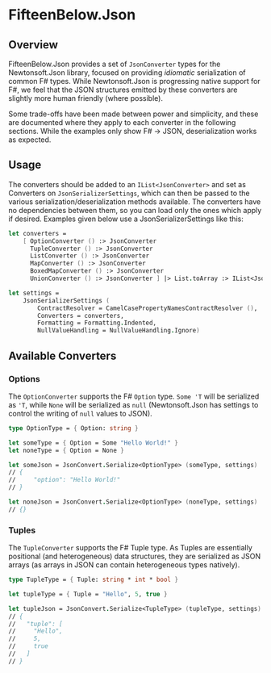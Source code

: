 # FifteenBelow.Json

## Overview

FifteenBelow.Json provides a set of `JsonConverter` types for the Newtonsoft.Json library, focused on providing _idiomatic_ serialization of common F# types. While Newtonsoft.Json is progressing native support for F#, we feel that the JSON structures emitted by these converters are slightly more human friendly (where possible).

Some trade-offs have been made between power and simplicity, and these are documented where they apply to each converter in the following sections. While the examples only show F# -> JSON, deserialization works as expected.

## Usage

The converters should be added to an `IList<JsonConverter>` and set as Converters on `JsonSerializerSettings`, which can then be passed to the various serialization/deserialization methods available. The converters have no dependencies between them, so you can load only the ones which apply if desired. Examples given below use a JsonSerializerSettings like this:

```fsharp
let converters =
    [ OptionConverter () :> JsonConverter
      TupleConverter () :> JsonConverter
      ListConverter () :> JsonConverter
      MapConverter () :> JsonConverter
      BoxedMapConverter () :> JsonConverter
      UnionConverter () :> JsonConverter ] |> List.toArray :> IList<JsonConverter>

let settings =
    JsonSerializerSettings (
        ContractResolver = CamelCasePropertyNamesContractResolver (), 
        Converters = converters,
        Formatting = Formatting.Indented,
        NullValueHandling = NullValueHandling.Ignore)
```

## Available Converters

### Options

The `OptionConverter` supports the F# `Option` type. `Some 'T` will be serialized as `'T`, while `None` will be serialized as `null` (Newtonsoft.Json has settings to control the writing of `null` values to JSON).

```fsharp
type OptionType = { Option: string }

let someType = { Option = Some "Hello World!" }
let noneType = { Option = None }

let someJson = JsonConvert.Serialize<OptionType> (someType, settings)
// {
//     "option": "Hello World!"
// }  

let noneJson = JsonConvert.Serialize<OptionType> (noneType, settings)
// {}
```

### Tuples

The `TupleConverter` supports the F# Tuple type. As Tuples are essentially positional (and heterogeneous) data structures, they are serialized as JSON arrays (as arrays in JSON can contain heterogeneous types natively).

```fsharp
type TupleType = { Tuple: string * int * bool }

let tupleType = { Tuple = "Hello", 5, true }

let tupleJson = JsonConvert.Serialize<TupleType> (tupleType, settings)
// {
//   "tuple": [
//     "Hello",
//     5,
//     true
//   ]
// }
```	 
